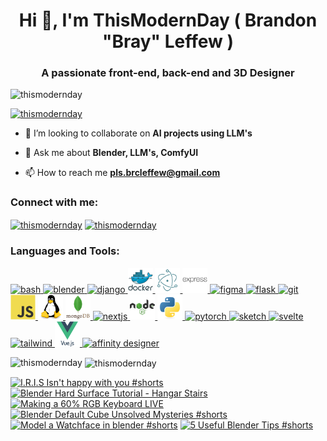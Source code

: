 <h1 align="center">Hi 👋, I'm ThisModernDay ( Brandon "Bray" Leffew )</h1>
<h3 align="center">A passionate front-end, back-end and 3D Designer</h3>

<p align="left"> <img src="https://komarev.com/ghpvc/?username=thismodernday&label=Profile%20views&color=e69453&style=flat-square" alt="thismodernday" /> </p>

<p align="left"> <a href="https://twitter.com/thismodernday" target="blank"><img src="https://img.shields.io/twitter/follow/thismodernday?logo=twitter&style=for-the-badge" alt="thismodernday" /></a> </p>

- 👯 I’m looking to collaborate on **AI projects using LLM's**

- 💬 Ask me about **Blender, LLM's, ComfyUI**

- 📫 How to reach me **pls.brcleffew@gmail.com**

<h3 align="left">Connect with me:</h3>
<p align="left">
<a href="https://twitter.com/thismodernday" target="blank"><img align="center" src="https://raw.githubusercontent.com/rahuldkjain/github-profile-readme-generator/master/src/images/icons/Social/twitter.svg" alt="thismodernday" height="30" width="40" /></a>
<a href="https://www.youtube.com/c/thismodernday" target="blank"><img align="center" src="https://raw.githubusercontent.com/rahuldkjain/github-profile-readme-generator/master/src/images/icons/Social/youtube.svg" alt="thismodernday" height="30" width="40" /></a>
</p>

<h3 align="left">Languages and Tools:</h3>
<p align="left"> <a href="https://www.gnu.org/software/bash/" target="_blank" rel="noreferrer"> <img src="https://www.vectorlogo.zone/logos/gnu_bash/gnu_bash-icon.svg" alt="bash" width="40" height="40"/> </a> <a href="https://www.blender.org/" target="_blank" rel="noreferrer"> <img src="https://download.blender.org/branding/community/blender_community_badge_white.svg" alt="blender" width="40" height="40"/> </a> <a href="https://www.djangoproject.com/" target="_blank" rel="noreferrer"> <img src="https://cdn.worldvectorlogo.com/logos/django.svg" alt="django" width="40" height="40"/> </a> <a href="https://www.docker.com/" target="_blank" rel="noreferrer"> <img src="https://raw.githubusercontent.com/devicons/devicon/master/icons/docker/docker-original-wordmark.svg" alt="docker" width="40" height="40"/> </a> <a href="https://www.electronjs.org" target="_blank" rel="noreferrer"> <img src="https://raw.githubusercontent.com/devicons/devicon/master/icons/electron/electron-original.svg" alt="electron" width="40" height="40"/> </a> <a href="https://expressjs.com" target="_blank" rel="noreferrer"> <img src="https://raw.githubusercontent.com/devicons/devicon/master/icons/express/express-original-wordmark.svg" alt="express" width="40" height="40"/> </a> <a href="https://www.figma.com/" target="_blank" rel="noreferrer"> <img src="https://www.vectorlogo.zone/logos/figma/figma-icon.svg" alt="figma" width="40" height="40"/> </a> <a href="https://flask.palletsprojects.com/" target="_blank" rel="noreferrer"> <img src="https://www.vectorlogo.zone/logos/pocoo_flask/pocoo_flask-icon.svg" alt="flask" width="40" height="40"/> </a> <a href="https://git-scm.com/" target="_blank" rel="noreferrer"> <img src="https://www.vectorlogo.zone/logos/git-scm/git-scm-icon.svg" alt="git" width="40" height="40"/> </a> <a href="https://developer.mozilla.org/en-US/docs/Web/JavaScript" target="_blank" rel="noreferrer"> <img src="https://raw.githubusercontent.com/devicons/devicon/master/icons/javascript/javascript-original.svg" alt="javascript" width="40" height="40"/> </a> <a href="https://www.linux.org/" target="_blank" rel="noreferrer"> <img src="https://raw.githubusercontent.com/devicons/devicon/master/icons/linux/linux-original.svg" alt="linux" width="40" height="40"/> </a> <a href="https://www.mongodb.com/" target="_blank" rel="noreferrer"> <img src="https://raw.githubusercontent.com/devicons/devicon/master/icons/mongodb/mongodb-original-wordmark.svg" alt="mongodb" width="40" height="40"/> </a> <a href="https://nextjs.org/" target="_blank" rel="noreferrer"> <img src="https://cdn.worldvectorlogo.com/logos/nextjs-2.svg" alt="nextjs" width="40" height="40"/> </a> <a href="https://nodejs.org" target="_blank" rel="noreferrer"> <img src="https://raw.githubusercontent.com/devicons/devicon/master/icons/nodejs/nodejs-original-wordmark.svg" alt="nodejs" width="40" height="40"/> </a> <a href="https://www.python.org" target="_blank" rel="noreferrer"> <img src="https://raw.githubusercontent.com/devicons/devicon/master/icons/python/python-original.svg" alt="python" width="40" height="40"/> </a> <a href="https://pytorch.org/" target="_blank" rel="noreferrer"> <img src="https://www.vectorlogo.zone/logos/pytorch/pytorch-icon.svg" alt="pytorch" width="40" height="40"/> </a> <a href="https://www.sketch.com/" target="_blank" rel="noreferrer"> <img src="https://www.vectorlogo.zone/logos/sketchapp/sketchapp-icon.svg" alt="sketch" width="40" height="40"/> </a> <a href="https://svelte.dev" target="_blank" rel="noreferrer"> <img src="https://upload.wikimedia.org/wikipedia/commons/1/1b/Svelte_Logo.svg" alt="svelte" width="40" height="40"/> </a> <a href="https://tailwindcss.com/" target="_blank" rel="noreferrer"> <img src="https://www.vectorlogo.zone/logos/tailwindcss/tailwindcss-icon.svg" alt="tailwind" width="40" height="40"/> </a> <a href="https://vuejs.org/" target="_blank" rel="noreferrer"> <img src="https://raw.githubusercontent.com/devicons/devicon/master/icons/vuejs/vuejs-original-wordmark.svg" alt="vuejs" width="40" height="40"/> </a> <a href="https://vuejs.org/" target="_blank" rel="noreferrer"> <img src="https://upload.wikimedia.org/wikipedia/commons/4/48/Logo_AffinityDesigner.svg" alt="affinity designer" width="40" height="40"/> </a></p>

<p><img align="left" src="https://github-readme-stats.vercel.app/api/top-langs?username=thismodernday&show_icons=true&theme=gruvbox&hide_border=true&locale=en&layout=compact" alt="thismodernday" /></p>

<p>&nbsp;<img align="center" src="https://github-readme-stats.vercel.app/api?username=thismodernday&show_icons=true&theme=gruvbox&text_color=cb810d&rank_icon=https://yt3.googleusercontent.com/ytc/AIdro_kC8VGeucshgmJbcK7kivPlYRxeXN2c6p6pfGHP=s176-c-k-c0x00ffffff-no-rj&hide_border=true&locale=en" alt="thismodernday" /></p>

<!-- BEGIN YOUTUBE-CARDS -->
[![I.R.I.S Isn't happy with you #shorts](https://ytcards.demolab.com/?id=gZgR7GOWGQE&title=I.R.I.S+Isn%27t+happy+with+you+%23shorts&lang=en&timestamp=1675890507&background_color=%230d1117&title_color=%23ffffff&stats_color=%23dedede&max_title_lines=1&width=250&border_radius=5 "I.R.I.S Isn't happy with you #shorts")](https://www.youtube.com/watch?v=gZgR7GOWGQE)
[![Blender Hard Surface Tutorial - Hangar Stairs](https://ytcards.demolab.com/?id=K1rdE2va7NI&title=Blender+Hard+Surface+Tutorial+-+Hangar+Stairs&lang=en&timestamp=1674425034&background_color=%230d1117&title_color=%23ffffff&stats_color=%23dedede&max_title_lines=1&width=250&border_radius=5 "Blender Hard Surface Tutorial - Hangar Stairs")](https://www.youtube.com/watch?v=K1rdE2va7NI)
[![Making a 60% RGB Keyboard LIVE](https://ytcards.demolab.com/?id=KwHHxo6cOII&title=Making+a+60%25+RGB+Keyboard+LIVE&lang=en&timestamp=1672608825&background_color=%230d1117&title_color=%23ffffff&stats_color=%23dedede&max_title_lines=1&width=250&border_radius=5 "Making a 60% RGB Keyboard LIVE")](https://www.youtube.com/watch?v=KwHHxo6cOII)
[![Blender Default Cube Unsolved Mysteries #shorts](https://ytcards.demolab.com/?id=L-rN301GcfU&title=Blender+Default+Cube+Unsolved+Mysteries+%23shorts&lang=en&timestamp=1669141329&background_color=%230d1117&title_color=%23ffffff&stats_color=%23dedede&max_title_lines=1&width=250&border_radius=5 "Blender Default Cube Unsolved Mysteries #shorts")](https://www.youtube.com/watch?v=L-rN301GcfU)
[![Model a Watchface in blender #shorts](https://ytcards.demolab.com/?id=NKO6M2-Vlk4&title=Model+a+Watchface+in+blender+%23shorts&lang=en&timestamp=1664314456&background_color=%230d1117&title_color=%23ffffff&stats_color=%23dedede&max_title_lines=1&width=250&border_radius=5 "Model a Watchface in blender #shorts")](https://www.youtube.com/watch?v=NKO6M2-Vlk4)
[![5 Useful Blender Tips #shorts](https://ytcards.demolab.com/?id=7YdfRYSbhts&title=5+Useful+Blender+Tips+%23shorts&lang=en&timestamp=1664231551&background_color=%230d1117&title_color=%23ffffff&stats_color=%23dedede&max_title_lines=1&width=250&border_radius=5 "5 Useful Blender Tips #shorts")](https://www.youtube.com/watch?v=7YdfRYSbhts)
<!-- END YOUTUBE-CARDS -->

